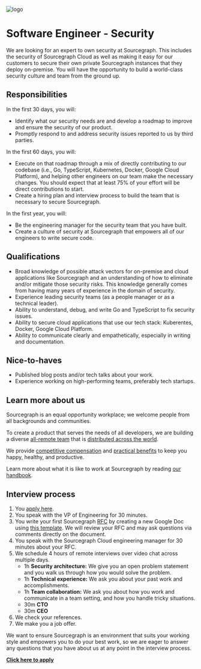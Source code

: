 ![logo](https://sourcegraph.com/.assets/img/sourcegraph-light-head-logo.svg)

# Software Engineer - Security

We are looking for an expert to own security at Sourcegraph. This includes the security of Sourcegraph Cloud as well as making it easy for our customers to secure their own private Sourcegraph instances that they deploy on-premise. You will have the opportunity to build a world-class security culture and team from the ground up.

## Responsibilities

In the first 30 days, you will:

- Identify what our security needs are and develop a roadmap to improve and ensure the security of our product.
- Promptly respond to and address security issues reported to us by third parties.

In the first 60 days, you will:

- Execute on that roadmap through a mix of directly contributing to our codebase (i.e., Go, TypeScript, Kubernetes, Docker, Google Cloud Platform), and helping other engineers on our team make the necessary changes. You should expect that at least 75% of your effort will be direct contributions to start.
- Create a hiring plan and interview process to build the team that is necessary to secure Sourcegraph.

In the first year, you will:

- Be the engineering manager for the security team that you have built.
- Create a culture of security at Sourcegraph that empowers all of our engineers to write secure code.

## Qualifications

- Broad knowledge of possible attack vectors for on-premise and cloud applications like Sourcegraph and an understanding of how to eliminate and/or mitigate those security risks. This knowledge generally comes from having many years of experience in the domain of security.
- Experience leading security teams (as a people manager or as a technical leader).
- Ability to understand, debug, and write Go and TypeScript to fix security issues.
- Ability to secure cloud applications that use our tech stack: Kuberentes, Docker, Google Cloud Platform.
- Ability to communicate clearly and empathetically, especially in writing and documentation.

## Nice-to-haves

- Published blog posts and/or tech talks about your work.
- Experience working on high-performing teams, preferably tech startups.

## Learn more about us

Sourcegraph is an equal opportunity workplace; we welcome people from all backgrounds and communities.

To create a product that serves the needs of all developers, we are building a diverse [all-remote team](https://about.sourcegraph.com/company/remote) that is [distributed across the world](https://about.sourcegraph.com/company/team).

We provide [competitive compensation](https://about.sourcegraph.com/handbook/people-ops/compensation) and [practical benefits](https://about.sourcegraph.com/handbook/people-ops/benefits-and-perks) to keep you happy, healthy, and productive.

Learn more about what it is like to work at Sourcegraph by reading [our handbook](https://about.sourcegraph.com/handbook/).

## Interview process

1. You [apply here](https://jobs.lever.co/sourcegraph/c36db3e1-0ece-465d-ad7c-1eb6de9a4b22/apply).
1. You speak with the VP of Engineering for 30 minutes.
1. You write your first Sourcegraph [RFC](https://about.sourcegraph.com/handbook/communication/rfcs) by creating a new Google Doc using [this template](https://docs.google.com/document/d/1ol7aVXuXB7XL4DorOoxoDsaSyFI9Pv4Bcc1zfo-iLtw/edit#). We will review your RFC and may ask questions via comments directly on the document.
1. You speak with the Sourcegraph Cloud engineering manager for 30 minutes about your RFC.
1. We schedule 4 hours of remote interviews over video chat across multiple days.
   - 1h **Security architecture:** We give you an open problem statement and you walk us through how you would solve the problem.
   - 1h **Technical experience:** We ask you about your past work and accomplishments.
   - 1h **Team collaboration:** We ask you about how you work and communicate in a team setting, and how you handle tricky situations.
   - 30m **CTO**
   - 30m **CEO**
1. We check your references.
1. We make you a job offer.

We want to ensure Sourcegraph is an environment that suits your working style and empowers you to do your best work, so we are eager to answer any questions that you have about us at any point in the interview process.

**[Click here to apply](https://jobs.lever.co/sourcegraph/c36db3e1-0ece-465d-ad7c-1eb6de9a4b22/apply)**
